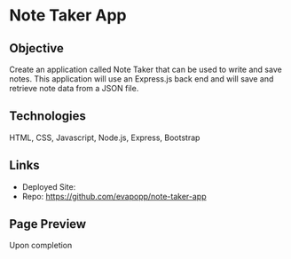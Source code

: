 # Note Taker App

## Objective
Create an application called Note Taker that can be used to write and save notes. This application will use an Express.js back end and will save and retrieve note data from a JSON file.

## Technologies
HTML, CSS, Javascript, Node.js, Express, Bootstrap

## Links
* Deployed Site:
* Repo: https://github.com/evapopp/note-taker-app

## Page Preview
Upon completion